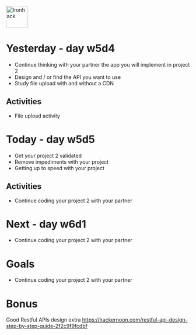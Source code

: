 <img src="https://raw.githubusercontent.com/webmad1019-1/w1d3-advanced-selectors-positioning-full-layout/master/img/ironhack.svg?sanitize=true" alt="Ironhack" width="60"/>

# Yesterday - day w5d4

- Continue thinking with your partner the app you will implement in project 2
- Design and / or find the API you want to use
- Study file upload with and without a CDN

## Activities

- File upload activity

# Today - day w5d5

- Get your project 2 validated
- Remove impediments with your project
- Getting up to speed with your project

## Activities

- Continue coding your project 2 with your partner

# Next - day w6d1

- Continue coding your project 2 with your partner

# Goals

- Continue coding your project 2 with your partner

# Bonus

Good Restful APIs design extra https://hackernoon.com/restful-api-design-step-by-step-guide-2f2c9f9fcdbf
